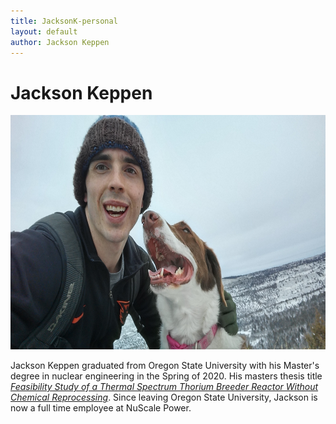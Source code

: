 ```yaml
---
title: JacksonK-personal
layout: default
author: Jackson Keppen
---
```

Jackson Keppen
================================

<img src="./Images/jackson.jpg" height="375" width="600">

Jackson Keppen graduated from Oregon State University with his Master's degree in nuclear engineering in the Spring of 2020.
His masters thesis title [*Feasibility Study of a Thermal Spectrum Thorium Breeder Reactor Without Chemical Reprocessing*](https://ir.library.oregonstate.edu/concern/graduate_thesis_or_dissertations/1257b050k?locale=en). Since leaving Oregon State University, Jackson is now a full time employee at NuScale Power.